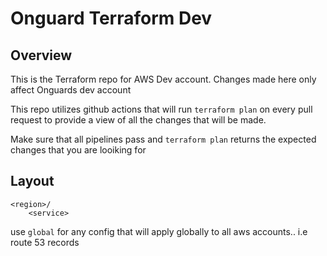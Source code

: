 # Onguard Terraform Dev

## Overview
This is the Terraform repo for AWS Dev account. Changes made here only affect Onguards dev account

This repo utilizes github actions that will run `terraform plan` on every pull request to provide a view of all the changes that will be made.

Make sure that all pipelines pass and `terraform plan` returns the expected changes that you are looiking for

## Layout

```
<region>/
    <service>
```

use `global` for any config that will apply globally to all aws accounts.. i.e  route 53 records
